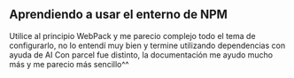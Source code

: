 ## Aprendiendo a usar el enterno de NPM
Utilice al principio WebPack y me parecio complejo todo el tema de configurarlo, no lo entendí muy bien y termine utilizando dependencias con ayuda de AI
Con parcel fue distinto, la documentación me ayudo mucho más y me parecio más sencillo^^
